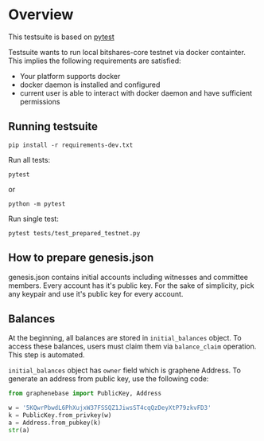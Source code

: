 Overview
========

This testsuite is based on [pytest](https://docs.pytest.org/en/latest/contents.html)

Testsuite wants to run local bitshares-core testnet via docker containter. This implies the following requirements are
satisfied:

* Your platform supports docker
* docker daemon is installed and configured
* current user is able to interact with docker daemon and have sufficient permissions

Running testsuite
-----------------

```
pip install -r requirements-dev.txt
```

Run all tests:

```
pytest
```

or

```
python -m pytest
```

Run single test:

```
pytest tests/test_prepared_testnet.py
```

How to prepare genesis.json
---------------------------

genesis.json contains initial accounts including witnesses and committee members. Every account has it's public key.
For the sake of simplicity, pick any keypair and use it's public key for every account.

Balances
--------

At the beginning, all balances are stored in `initial_balances` object. To access these balances, users must claim them
via `balance_claim` operation. This step is automated.

`initial_balances` object has `owner` field which is graphene Address. To generate an address from public key, use the
following code:

```python
from graphenebase import PublicKey, Address

w = '5KQwrPbwdL6PhXujxW37FSSQZ1JiwsST4cqQzDeyXtP79zkvFD3'
k = PublicKey.from_privkey(w)
a = Address.from_pubkey(k)
str(a)
```
